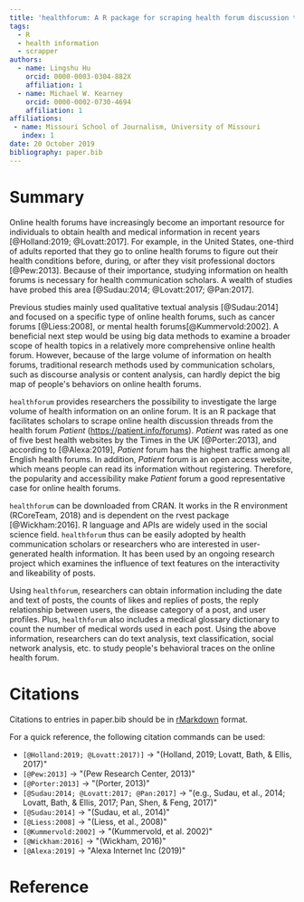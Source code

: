 ```yaml
---
title: 'healthforum: A R package for scraping health forum discussion threads'
tags:
  - R
  - health information
  - scrapper
authors:
  - name: Lingshu Hu
    orcid: 0000-0003-0304-882X
    affiliation: 1
  - name: Michael W. Kearney
    orcid: 0000-0002-0730-4694
    affiliation: 1
affiliations:
 - name: Missouri School of Journalism, University of Missouri
   index: 1
date: 20 October 2019
bibliography: paper.bib
---
```


# Summary

Online health forums have increasingly become an important resource for individuals to obtain health and medical information in recent years [@Holland:2019; @Lovatt:2017]. For example, in the United States, one-third of adults reported that they go to online health forums to figure out their health conditions before, during, or after they visit professional doctors  [@Pew:2013]. Because of their importance, studying information on health forums is necessary for health communication scholars. A wealth of studies have probed this area [@Sudau:2014; @Lovatt:2017; @Pan:2017]. 

Previous studies mainly used qualitative textual analysis [@Sudau:2014] and focused on a specific type of online health forums, such as cancer forums [@Liess:2008], or mental health forums[@Kummervold:2002]. A beneficial next step would be using big data methods to examine a broader scope of health topics in a relatively more comprehensive online health forum. However, because of the large volume of information on health forums, traditional research methods used by communication scholars, such as discourse analysis or content analysis, can hardly depict the big map of people's behaviors on online health forums.  

``healthforum`` provides researchers the possibility to investigate the large volume of health information on an online forum. It is an R package that facilitates scholars to scrape online health discussion threads from the health forum *Patient* (<https://patient.info/forums>). *Patient* was rated as one of five best health websites by the Times in the UK [@Porter:2013], and according to [@Alexa:2019], *Patient* forum has the highest traffic among all English health forums. In addition, *Patient* forum is an open access website, which means people can read its information without registering. Therefore, the popularity and accessibility make *Patient* forum a good representative case for online health forums.

``healthforum`` can be downloaded from CRAN. It works in the R environment (RCoreTeam, 2018) and is dependent on the rvest package [@Wickham:2016]. R language and APIs are widely used in the social science field. ``healthforum`` thus can be easily adopted by health communication scholars or researchers who are interested in user-generated health information. It has been used by an ongoing research project which examines the influence of text features on the interactivity and likeability of posts.

Using ``healthforum``, researchers can obtain information including the date and text of posts, the counts of likes and replies of posts, the reply relationship between users, the disease category of a post, and user profiles. Plus,  ``healthforum`` also includes a medical glossary dictionary to count the number of medical words used in each post. Using the above information, researchers can do text analysis, text classification, social network analysis, etc. to study people's behavioral traces on the online health forum. 


# Citations

Citations to entries in paper.bib should be in
[rMarkdown](http://rmarkdown.rstudio.com/authoring_bibliographies_and_citations.html)
format.

For a quick reference, the following citation commands can be used:  
- `[@Holland:2019; @Lovatt:2017)]` -> "(Holland, 2019; Lovatt, Bath, & Ellis, 2017)"  
- `[@Pew:2013]` -> "(Pew Research Center, 2013)"  
- `[@Porter:2013]` -> "(Porter, 2013)"  
- `[@Sudau:2014; @Lovatt:2017; @Pan:2017]` -> "(e.g., Sudau, et al., 2014; Lovatt, Bath, & Ellis, 2017; Pan, Shen, & Feng, 2017)"  
- `[@Sudau:2014]` -> "(Sudau, et al., 2014)"  
- `[@Liess:2008]` -> "(Liess, et al., 2008)"  
- `[@Kummervold:2002]` -> "(Kummervold, et al. 2002)"  
- `[@Wickham:2016]` -> "(Wickham, 2016)"  
- `[@Alexa:2019]` -> "Alexa Internet Inc (2019)"  

# Reference

